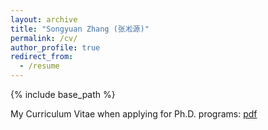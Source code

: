 ```yaml
---
layout: archive
title: "Songyuan Zhang (张凇源)"
permalink: /cv/
author_profile: true
redirect_from:
  - /resume
---
```


{% include base_path %}

My Curriculum Vitae when applying for Ph.D. programs: [pdf](syzhang092218.github.io/files/CV_Songyuan_Zhang_PhD.pdf)
